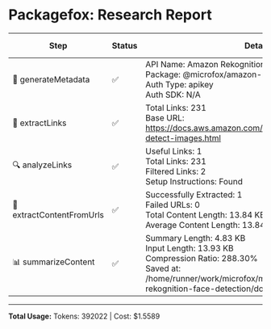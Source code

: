 # Packagefox: Research Report

| Step | Status | Details | Token Usage | Total Tokens |
|------|--------|---------|-------------|--------------|
| 📝 generateMetadata | ✅ | API Name: Amazon Rekognition Face Detection<br>Package: @microfox/amazon-rekognition-face-detection<br>Auth Type: apikey<br>Auth SDK: N/A | 356 + 98 = 454 | 454 |
| 🔗 extractLinks | ✅ | Total Links: 231<br>Base URL: https://docs.aws.amazon.com/rekognition/latest/dg/faces-detect-images.html | - | - |
| 🔍 analyzeLinks | ✅ | Useful Links: 1<br>Total Links: 231<br>Filtered Links: 2<br>Setup Instructions: Found | 367 + 85 = 452 | 452 |
| 📄 extractContentFromUrls | ✅ | Successfully Extracted: 1<br>Failed URLs: 0<br>Total Content Length: 13.84 KB<br>Average Content Length: 13.84 KB | - | - |
| 📊 summarizeContent | ✅ | Summary Length: 4.83 KB<br>Input Length: 13.93 KB<br>Compression Ratio: 288.30%<br>Saved at: /home/runner/work/microfox/microfox/packages/amazon-rekognition-face-detection/docSummary.md | 5314 + 1261 = 6575 | 6575 |

---
**Total Usage:** Tokens: 392022 | Cost: $1.5589